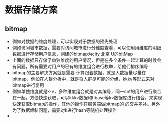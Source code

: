 # 数据存储方案
## bitmap
- 例如对数据的维度处理，可以实现对于数据的预先处理
- 例如访问城市数据，需要对访问城市进行分维度查看，可以使用用维度的明细数据进行存储用户信息，创建的bitmap为city 北京 U的bitMap
- 上面的数据只存储了单独维度的用户情况，但是在多个条件一起计算的时候会有问题，所有需要对用户的已有的维度组合进行枚举，给他们排序编号
- bitmap的主要解决方案就是需要 计算跟着数据，就是大数据量尽量在bitmap，例如在人群分析中，就是将人群尽可能的分组，kkkv等形式来对bitmap进行复用
- 例如单独维度就是k-v，多种维度组合就是对其编号，同一cnt的用户进行聚合在一起，方便快速获取，可以kkkv数据和hbase等kv数据库进行结合，来实现快速获取bitmap的操作，其他的操作在服务端做bitmap的
的交并差补。另外为了数据倾斜问题，需要对k进行hash等随机处理操作
- 
